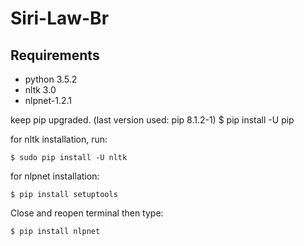 # Siri-Law-Br

## Requirements

* python 3.5.2
* nltk 3.0
* nlpnet-1.2.1

keep pip upgraded. (last version used: pip 8.1.2-1)
$ pip install -U pip


for nltk installation, run:
````
$ sudo pip install -U nltk
````


for nlpnet installation:
````
$ pip install setuptools
````
Close and reopen terminal then type:
````
$ pip install nlpnet
````

